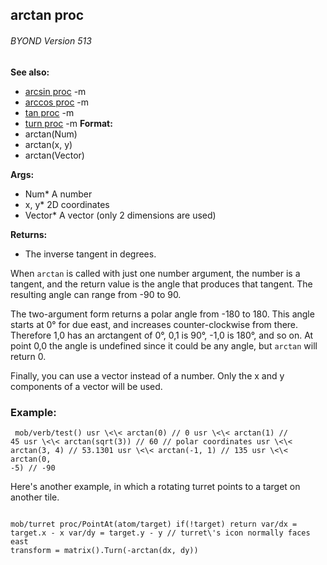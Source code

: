 ## arctan proc 
###### BYOND Version 513
**See also:**
*   [arcsin proc](/ref/proc/arcsin.md) -m
*   [arccos proc](/ref/proc/arccos.md) -m
*   [tan proc](/ref/proc/tan.md) -m
*   [turn proc](/ref/proc/turn.md) -m<!-- -->
**Format:**
*   arctan(Num)
*   arctan(x, y)
*   arctan(Vector)
<!-- -->
**Args:**
*   Num* A number
*   x, y* 2D coordinates
*   Vector* A vector (only 2 dimensions are used)
<!-- -->
**Returns:**
*   The inverse tangent in degrees.


When `arctan` is called with just one number argument, the
number is a tangent, and the return value is the angle that produces
that tangent. The resulting angle can range from -90 to 90. 

The
two-argument form returns a polar angle from -180 to 180. This angle
starts at 0° for due east, and increases counter-clockwise from there.
Therefore 1,0 has an arctangent of 0°, 0,1 is 90°, -1,0 is 180°, and so
on. At point 0,0 the angle is undefined since it could be any angle, but
`arctan` will return 0. 

Finally, you can use a vector instead
of a number. Only the x and y components of a vector will be used.
### Example:

```
 mob/verb/test() usr \<\< arctan(0) // 0 usr \<\< arctan(1) //
45 usr \<\< arctan(sqrt(3)) // 60 // polar coordinates usr \<\<
arctan(3, 4) // 53.1301 usr \<\< arctan(-1, 1) // 135 usr \<\< arctan(0,
-5) // -90 
```
 

Here\'s another example, in which a
rotating turret points to a target on another tile. 
```

mob/turret proc/PointAt(atom/target) if(!target) return var/dx =
target.x - x var/dy = target.y - y // turret\'s icon normally faces east
transform = matrix().Turn(-arctan(dx, dy)) 
```
